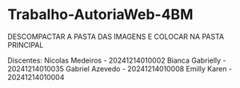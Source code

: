 # Trabalho-AutoriaWeb-4BM

DESCOMPACTAR A PASTA DAS IMAGENS E COLOCAR NA PASTA PRINCIPAL

Discentes:
Nícolas Medeiros - 20241214010002
Bianca Gabrielly - 20241214010035
Gabriel Azevedo - 20241214010008
Emilly Karen - 20241214010004
